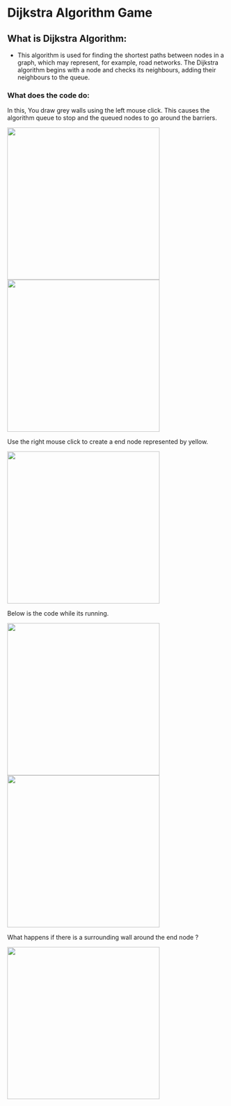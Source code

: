 # Dijkstra Algorithm Game

## What is Dijkstra Algorithm:
- This algorithm is used for finding the shortest paths between nodes in a graph, which may represent, for example, road networks. The Dijkstra algorithm begins with a node and checks its neighbours, adding their neighbours to the queue. 


### What does the code do:
In this, You draw grey walls using the left mouse click. This causes the algorithm queue to stop and the queued nodes to go around the barriers.

<img src="https://user-images.githubusercontent.com/89596037/208766020-10b9b097-ec8d-4f0a-aa35-b09defd36492.png" width="350"/>   <img src="https://user-images.githubusercontent.com/89596037/208766044-eed37a0b-f65d-45b8-bdb5-c53f05d232fa.png" width="350"/>

Use the right mouse click to create a end node represented by yellow.


<img src="https://user-images.githubusercontent.com/89596037/208767790-c9279c86-a594-43f9-ab89-db4050e976af.png" width="350"/>

Below is the code while its running.

<img src="https://user-images.githubusercontent.com/89596037/208768505-1d46ceac-f133-411a-8ea5-91bea524aa71.png" width="350"/> <img src="https://user-images.githubusercontent.com/89596037/208768514-1b29d385-84a2-4bb7-80d0-8e3efe5d8285.png" width="350"/>



What happens if there is a surrounding wall around the end node  ?

<img src="https://user-images.githubusercontent.com/89596037/208768776-88895d57-e9ff-43ae-a257-f5cf3b558c57.png" width="350"/>
